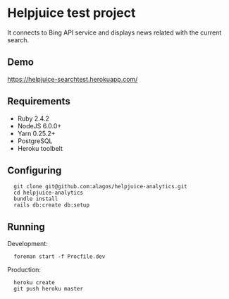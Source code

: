# Helpjuice test project

It connects to Bing API service and displays news related with the current search.

## Demo

https://helpjuice-searchtest.herokuapp.com/

## Requirements

- Ruby 2.4.2
- NodeJS 6.0.0+
- Yarn 0.25.2+
- PostgreSQL
- Heroku toolbelt

## Configuring

```shell
  git clone git@github.com:alagos/helpjuice-analytics.git
  cd helpjuice-analytics
  bundle install
  rails db:create db:setup
```

## Running

Development:

```shell
  foreman start -f Procfile.dev
```

Production:

```shell
  heroku create
  git push heroku master
```

